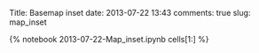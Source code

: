Title: Basemap inset
date:  2013-07-22 13:43
comments: true
slug: map_inset


{% notebook 2013-07-22-Map_inset.ipynb cells[1:] %}
